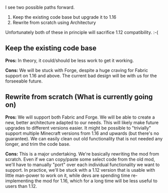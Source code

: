 I see two possible paths forward.

1. Keep the existing code base but upgrade it to 1.16
2. Rewrite from scratch using Architectury

Unfortunately both of these in principle will sacrifice 1.12 compatibility. :-(

## Keep the existing code base

**Pros:** In theory, it could/should be less work to get it working.

**Cons:** We will be stuck with Forge, despite a huge craving for Fabric support on 1.16 and above.
The current bad design will be with us for the forseeable future.

## Rewrite from scratch (What is currently going on)

**Pros:** We will support both Fabric and Forge. We will be able to create a new, better architecture adapted
to our needs. This will likely make future upgrades to different versions easier. It might be possible to "trivially"
support multiple Minecraft versions from 1.16 and upwards (but there's no guarantee). We can easily clean out old functionality that is not needed any longer, and trim the code base.

**Cons:** This is a major undertaking. We're basically rewriting the mod from scratch. Even if we can copy/paste some select code from the old mod, we'll have to manually "port" over each individual functionality we want to support. In practice, we'll be stuck with a 1.12 version that is usable with little man-power to work on it, while devs are spending time re-implementing the mod for 1.16, which for a long time will be less useful to users than 1.12.
